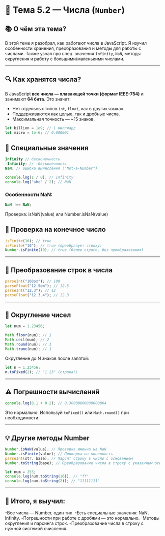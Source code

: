 # 🔢 Тема 5.2 — Числа (`Number`)

## 📚 О чём эта тема?

В этой теме я разобрал, как работают числа в JavaScript. Я изучил особенности хранения, преобразования и методы для работы с числами. Также узнал про спец. значения `Infinity`, `NaN`, методы округления и работу с большими/маленькими числами.

---

## 🔍 Как хранятся числа?

В JavaScript **все числа — плавающей точки (формат IEEE-754)** и занимают **64 бита**. Это значит:

- Нет отдельных типов `int`, `float`, как в других языках.
- Поддерживаются как целые, так и дробные числа.
- Максимальная точность — ~15 знаков.

```javascript
let billion = 1e9; // 1 миллиард
let micro = 1e-6; // 0.000001
```

## 🚫 Специальные значения

```javascript
Infinity // бесконечность
-Infinity; // -бесконечность
NaN; // ошибка вычисления ("Not-a-Number")

console.log(1 / 0); // Infinity
console.log("abc" / 2); // NaN
```

### Особенности NaN:

```javascript
NaN !== NaN;
```

Проверка: isNaN(value) или Number.isNaN(value)

## 🎯 Проверка на конечное число

```javascript
isFinite(10); // true
isFinite("10"); // true (преобразует строку)
Number.isFinite(10); // true (более строго, без преобразования)
```

---

## 📏 Преобразование строк в числа

```javascript
parseInt("100px"); // 100
parseFloat("12.5em"); // 12.5
parseInt("12.3"); // 12
parseFloat("12.3.4"); // 12.3
```

---

## 🔄 Округление чисел

```javascript
let num = 1.23456;

Math.floor(num); // 1
Math.ceil(num); // 2
Math.round(num); // 1
Math.trunc(num); // 1
```

Округление до N знаков после запятой:

```javascript
let n = 1.23456;
n.toFixed(2); // "1.23" (строка!)
```

---

## ⚠ Погрешности вычислений

```javascript
console.log(0.1 + 0.2); // 0.30000000000000004
```

Это нормально. Используй `toFixed()` или `Math.round()` при необходимости.

---

## 💡 Другие методы Number

```javascript
Number.isNaN(value); // Проверка именно на NaN
Number.isFinite(value); // Проверка на конечность
parseInt(str, base); // Парсит строку в число с основанием
Number.toString(base); // Преобразование числа в строку с указанным основанием

let num = 255;
console.log(num.toString(16)); // "ff"
console.log(num.toString(2)); // "11111111"
```

---

## 🧠 Итого, я выучил:

-Все числа — Number, один тип.
-Есть специальные значения: NaN, Infinity.
-Погрешности при работе с дробями — это нормально.
-Методы округления и парсинга строк.
-Преобразование числа в строку с нужной системой счисления.
